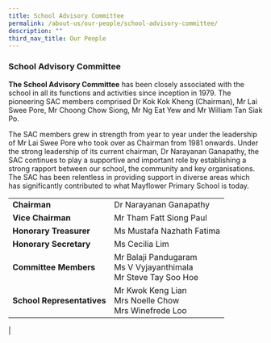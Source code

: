```yaml
---
title: School Advisory Committee
permalink: /about-us/our-people/school-advisory-committee/
description: ""
third_nav_title: Our People
---
```

### **School Advisory Committee**

**The School Advisory Committee** has been closely associated with the school in all its functions and activities since inception in 1979. The pioneering SAC members comprised Dr Kok Kok Kheng (Chairman), Mr Lai Swee Pore, Mr Choong Chow Siong, Mr Ng Eat Yew and Mr William Tan Siak Po. 

The SAC members grew in strength from year to year under the leadership of Mr Lai Swee Pore who took over as Chairman from 1981 onwards. Under the strong leadership of its current chairman, Dr Narayanan Ganapathy, the SAC continues to play a supportive and important role by establishing a strong rapport between our school, the community and key organisations. The SAC has been relentless in providing support in diverse areas which has significantly contributed to what Mayflower Primary School is today.

|  |  |
|---|---|
|  **Chairman** |  Dr Narayanan Ganapathy |
|  **Vice Chairman** |  Mr Tham Fatt Siong Paul |
|  **Honorary Treasurer** |  Ms Mustafa Nazhath Fatima |
|  **Honorary Secretary** |  Ms Cecilia Lim  |
|  **Committee Members** |  Mr Balaji Pandugaram<br> Ms V Vyjayanthimala<br> Mr Steve Tay Soo Hoe |
|  **School Representatives**  |  Mr Kwok Keng Lian<br> Mrs Noelle Chow<br> Mrs Winefrede Loo |
|

